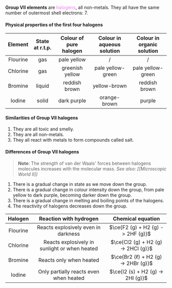 **Group VII elements** are <span style="color: violet">halogens</span>, all non-metals. They all have the same number of outermost shell electrons: 7.

#### Physical properties of the first four halogens
| Element | State at r.t.p. | Colour of pure halogen | Colour in aqueous solution | Colour in organic solution |
| :--: | :--: | :--: | :--: | :--: |
| Flourine | gas | pale yellow | / | / |
| Chlorine | gas | greenish yellow | pale yellow-green | pale yellow-green |
| Bromine | liquid | reddish brown | yellow-brown | reddish brown |
| Iodine | solid | dark purple | orange-brown | purple |

#### Similarities of Group VII halogens
1. They are all toxic and smelly.
2. They are all non-metals.
3. They all react with metals to form compounds called salt.

#### Differences of Group VII halogens
> **Note**:
> The strength of van der Waals' forces between halogens molecules increases with the molecular mass.
> *See also: [[Microscopic World II]]*

1. There is a gradual change in state as we move down the group.
2. There is a gradual change in colour intensity down the group, from pale yellow to dark purple, becoming darker down the group.
3. There is a gradual change in melting and boiling points of the halogens.
4. The reactivity of halogens decreases down the group.

| Halogen | Reaction with hydrogen | Chemical equation |
| :--: | :--: | :--: |
| Flourine | Reacts explosively even in darkness | $\ce{F2 (g) + H2 (g) -> 2HF (g)}$ |
| Chlorine | Reacts explosively in sunlight or when heated | $\ce{Cl2 (g) + H2 (g) -> 2HCl (g)}$ |
| Bromine | Reacts only when heated | $\ce{Br2 (ℓ) + H2 (g) -> 2HBr (g)}$ |
| Iodine | Only partially reacts even when heated | $\ce{I2 (s) + H2 (g) -> 2HI (g)}$ |
